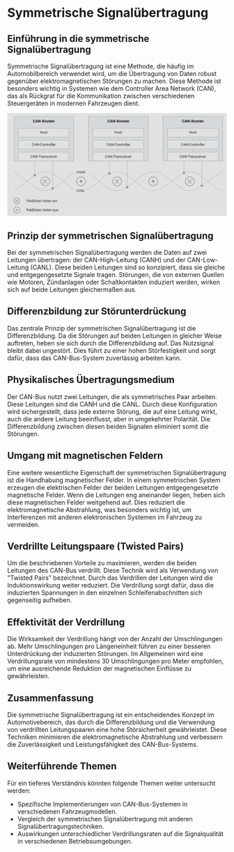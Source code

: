 # Symmetrische Signalübertragung

## Einführung in die symmetrische Signalübertragung

Symmetrische Signalübertragung ist eine Methode, die häufig im Automobilbereich verwendet wird, um die Übertragung von Daten robust gegenüber elektromagnetischen Störungen zu machen. Diese Methode ist besonders wichtig in Systemen wie dem Controller Area Network (CAN), das als Rückgrat für die Kommunikation zwischen verschiedenen Steuergeräten in modernen Fahrzeugen dient.

![CAN-Netzwerk](/img/can/1712276652085.png)

## Prinzip der symmetrischen Signalübertragung

Bei der symmetrischen Signalübertragung werden die Daten auf zwei Leitungen übertragen: der CAN-High-Leitung (CANH) und der CAN-Low-Leitung (CANL). Diese beiden Leitungen sind so konzipiert, dass sie gleiche und entgegengesetzte Signale tragen. Störungen, die von externen Quellen wie Motoren, Zündanlagen oder Schaltkontakten induziert werden, wirken sich auf beide Leitungen gleichermaßen aus.

## Differenzbildung zur Störunterdrückung

Das zentrale Prinzip der symmetrischen Signalübertragung ist die Differenzbildung. Da die Störungen auf beiden Leitungen in gleicher Weise auftreten, heben sie sich durch die Differenzbildung auf. Das Nutzsignal bleibt dabei ungestört. Dies führt zu einer hohen Störfestigkeit und sorgt dafür, dass das CAN-Bus-System zuverlässig arbeiten kann.

## Physikalisches Übertragungsmedium

Der CAN-Bus nutzt zwei Leitungen, die als symmetrisches Paar arbeiten. Diese Leitungen sind die CANH und die CANL. Durch diese Konfiguration wird sichergestellt, dass jede externe Störung, die auf eine Leitung wirkt, auch die andere Leitung beeinflusst, aber in umgekehrter Polarität. Die Differenzbildung zwischen diesen beiden Signalen eliminiert somit die Störungen.

## Umgang mit magnetischen Feldern

Eine weitere wesentliche Eigenschaft der symmetrischen Signalübertragung ist die Handhabung magnetischer Felder. In einem symmetrischen System erzeugen die elektrischen Felder der beiden Leitungen entgegengesetzte magnetische Felder. Wenn die Leitungen eng aneinander liegen, heben sich diese magnetischen Felder weitgehend auf. Dies reduziert die elektromagnetische Abstrahlung, was besonders wichtig ist, um Interferenzen mit anderen elektronischen Systemen im Fahrzeug zu vermeiden.

## Verdrillte Leitungspaare (Twisted Pairs)

Um die beschriebenen Vorteile zu maximieren, werden die beiden Leitungen des CAN-Bus verdrillt. Diese Technik wird als Verwendung von "Twisted Pairs" bezeichnet. Durch das Verdrillen der Leitungen wird die Induktionswirkung weiter reduziert. Die Verdrillung sorgt dafür, dass die induzierten Spannungen in den einzelnen Schleifenabschnitten sich gegenseitig aufheben.

## Effektivität der Verdrillung

Die Wirksamkeit der Verdrillung hängt von der Anzahl der Umschlingungen ab. Mehr Umschlingungen pro Längeneinheit führen zu einer besseren Unterdrückung der induzierten Störungen. Im Allgemeinen wird eine Verdrillungsrate von mindestens 30 Umschlingungen pro Meter empfohlen, um eine ausreichende Reduktion der magnetischen Einflüsse zu gewährleisten.

## Zusammenfassung

Die symmetrische Signalübertragung ist ein entscheidendes Konzept im Automotivebereich, das durch die Differenzbildung und die Verwendung von verdrillten Leitungspaaren eine hohe Störsicherheit gewährleistet. Diese Techniken minimieren die elektromagnetische Abstrahlung und verbessern die Zuverlässigkeit und Leistungsfähigkeit des CAN-Bus-Systems.

## Weiterführende Themen

Für ein tieferes Verständnis könnten folgende Themen weiter untersucht werden:

- Spezifische Implementierungen von CAN-Bus-Systemen in verschiedenen Fahrzeugmodellen.
- Vergleich der symmetrischen Signalübertragung mit anderen Signalübertragungstechniken.
- Auswirkungen unterschiedlicher Verdrillungsraten auf die Signalqualität in verschiedenen Betriebsumgebungen.

 
